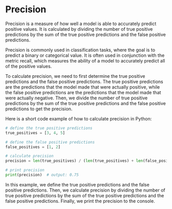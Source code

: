 # Precision

Precision is a measure of how well a model is able to accurately predict positive values. It is calculated by dividing the number of true positive predictions by the sum of the true positive predictions and the false positive predictions.

Precision is commonly used in classification tasks, where the goal is to predict a binary or categorical value. It is often used in conjunction with the metric recall, which measures the ability of a model to accurately predict all of the positive values.

To calculate precision, we need to first determine the true positive predictions and the false positive predictions. The true positive predictions are the predictions that the model made that were actually positive, while the false positive predictions are the predictions that the model made that were actually negative. Then, we divide the number of true positive predictions by the sum of the true positive predictions and the false positive predictions to get the precision.

Here is a short code example of how to calculate precision in Python:

```python
# define the true positive predictions
true_positives = [3, 4, 5]

# define the false positive predictions
false_positives = [1, 2]

# calculate precision
precision = len(true_positives) / (len(true_positives) + len(false_positives))

# print precision
print(precision)  # output: 0.75
```

In this example, we define the true positive predictions and the false positive predictions. Then, we calculate precision by dividing the number of true positive predictions by the sum of the true positive predictions and the false positive predictions. Finally, we print the precision to the console.
